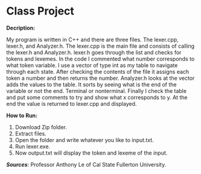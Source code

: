 # Class Project

**Decription:**

  My program is written in C++ and there are three files. The lexer.cpp, lexer.h, and Analyzer.h.
  The lexer.cpp is the main file and consists of calling the lexer.h and Analyzer.h. lexer.h goes 
  through the list and checks for tokens and lexemes. In the code I commented what number corresponds
  to what token variable. I use a vector of type int as my table to navigate through each state.
  After checking the contents of the file it assigns each token a number and then returns the number.
  Analyzer.h looks at the vector adds the values to the table. It sorts by seeing what is the end of the
  variable or not the end. Terminal or nonterminal. Finally I check the table and put some comments to try
  and show what x corresponds to y. At the end the value is returned to lexer.cpp and displayed.

**How to Run:**
  1. Download Zip folder.
  2. Extract files.
  3. Open the folder and write whatever you like to input.txt.
  4. Run lexer.exe.
  5. Now output.txt will display the token and lexeme of the input.

***Sources***: Professor Anthony Le of Cal State Fullerton University.
